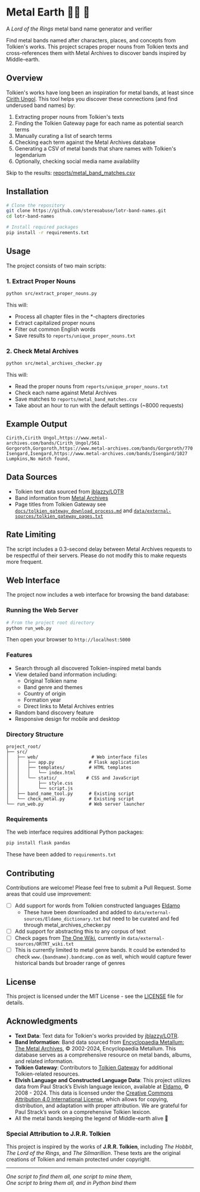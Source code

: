 # Metal Earth 🧙‍♂️ 🎸
A *Lord of the Rings* metal band name generator and verifier

Find metal bands named after characters, places, and concepts from Tolkien's works. This project scrapes proper nouns from Tolkien texts and cross-references them with Metal Archives to discover bands inspired by Middle-earth.

## Overview

Tolkien's works have long been an inspiration for metal bands, at least since [Cirith Ungol](https://en.wikipedia.org/wiki/Cirith_Ungol_(band)). This tool helps you discover these connections (and find underused band names) by:
1. Extracting proper nouns from Tolkien's texts
2. Finding the Tolkien Gateway page for each name as potential search terms
3. Manually curating a list of search terms
4. Checking each term against the Metal Archives database
5. Generating a CSV of metal bands that share names with Tolkien's legendarium
6. Optionally, checking social media name availability

Skip to the results: [reports/metal_band_matches.csv](reports/metal_band_matches.csv)

## Installation

```bash
# Clone the repository
git clone https://github.com/stereoabuse/lotr-band-names.git
cd lotr-band-names

# Install required packages
pip install -r requirements.txt
```

## Usage

The project consists of two main scripts:

### 1. Extract Proper Nouns

```bash
python src/extract_proper_nouns.py
```

This will:
- Process all chapter files in the *-chapters directories
- Extract capitalized proper nouns
- Filter out common English words
- Save results to `reports/unique_proper_nouns.txt`

### 2. Check Metal Archives

```bash
python src/metal_archives_checker.py
```

This will:
- Read the proper nouns from `reports/unique_proper_nouns.txt`
- Check each name against Metal Archives
- Save matches to `reports/metal_band_matches.csv`
- Take about an hour to run with the default settings (~8000 requests)


## Example Output

```csv
Cirith,Cirith Ungol,https://www.metal-archives.com/bands/Cirith_Ungol/561
Gorgoroth,Gorgoroth,https://www.metal-archives.com/bands/Gorgoroth/770
Isengard,Isengard,https://www.metal-archives.com/bands/Isengard/1027
Lumpkins,No match found,
```

## Data Sources

- Tolkien text data sourced from [jblazzy/LOTR](https://github.com/jblazzy/LOTR)
- Band information from [Metal Archives](https://www.metal-archives.com/)
- Page titles from Tolkien Gateway see  [`docs/tolkien_gateway_download_process.md`](docs/tolkien_gateway_download_process.md) and [`data/external-sources/tolkien_gateway_pages.txt`](data/external-sources/tolkien_gateway_pages.txt)

## Rate Limiting

The script includes a 0.3-second delay between Metal Archives requests to be respectful of their servers. Please do not modify this to make requests more frequent.

## Web Interface

The project now includes a web interface for browsing the band database:

### Running the Web Server

```bash
# From the project root directory
python run_web.py
```

Then open your browser to `http://localhost:5000`

### Features
- Search through all discovered Tolkien-inspired metal bands
- View detailed band information including:
  - Original Tolkien name
  - Band genre and themes
  - Country of origin
  - Formation year
  - Direct links to Metal Archives entries
- Random band discovery feature
- Responsive design for mobile and desktop

### Directory Structure
```
project_root/
├── src/
│   ├── web/                    # Web interface files
│   │   ├── app.py             # Flask application
│   │   ├── templates/         # HTML templates
│   │   │   └── index.html
│   │   └── static/           # CSS and JavaScript
│   │       ├── style.css
│   │       └── script.js
│   ├── band_name_tool.py      # Existing script
│   └── check_metal.py         # Existing script
└── run_web.py                 # Web server launcher
```

### Requirements
The web interface requires additional Python packages:
```bash
pip install flask pandas
```
These have been added to `requirements.txt`

## Contributing

Contributions are welcome! Please feel free to submit a Pull Request. Some areas that could use improvement:

- [ ] Add support for words from Tolkien constructed languages [Eldamo](https://eldamo.org/index.html)
    * These have been downloaded and added to `data/external-sources/Eldamo_dictionary.txt` but need to be curated and fed through metal_archives_checker.py
- [ ] Add support for abstracting this to any corpus of text
- [ ] Check pages from [The One Wiki](https://lotr.fandom.com/), currently in `data/external-sources/ORTRT_wiki.txt`
- [ ] This is currently limited to metal genre bands.  It could be extended to check `www.{bandname}.bandcamp.com` as well, which would capture fewer historical bands but broader range of genres

## License

This project is licensed under the MIT License - see the [LICENSE](LICENSE) file for details.

## Acknowledgments

- **Text Data**: Text data for Tolkien's works provided by [jblazzy/LOTR](https://github.com/jblazzy/LOTR).
- **Band Information**: Band data sourced from [Encyclopaedia Metallum: The Metal Archives](https://www.metal-archives.com/), © 2002-2024, Encyclopaedia Metallum. This database serves as a comprehensive resource on metal bands, albums, and related information.
- **Tolkien Gateway**: Contributors to [Tolkien Gateway](https://tolkiengateway.net/) for additional Tolkien-related resources.
- **Elvish Language and Constructed Language Data**: This project utilizes data from Paul Strack’s Elvish language lexicon, available at [Eldamo](https://eldamo.org), © 2008 - 2024. This data is licensed under the [Creative Commons Attribution 4.0 International License](http://creativecommons.org/licenses/by/4.0/), which allows for copying, distribution, and adaptation with proper attribution. We are grateful for Paul Strack’s work on a comprehensive Tolkien lexicon.
- All the metal bands keeping the legend of Middle-earth alive 🤘

### Special Attribution to J.R.R. Tolkien

This project is inspired by the works of **J.R.R. Tolkien**, including *The Hobbit*, *The Lord of the Rings*, and *The Silmarillion*. These texts are the original creations of Tolkien and remain protected under copyright.


---

*One script to find them all, one script to mine them,  
One script to bring them all, and in Python bind them*
